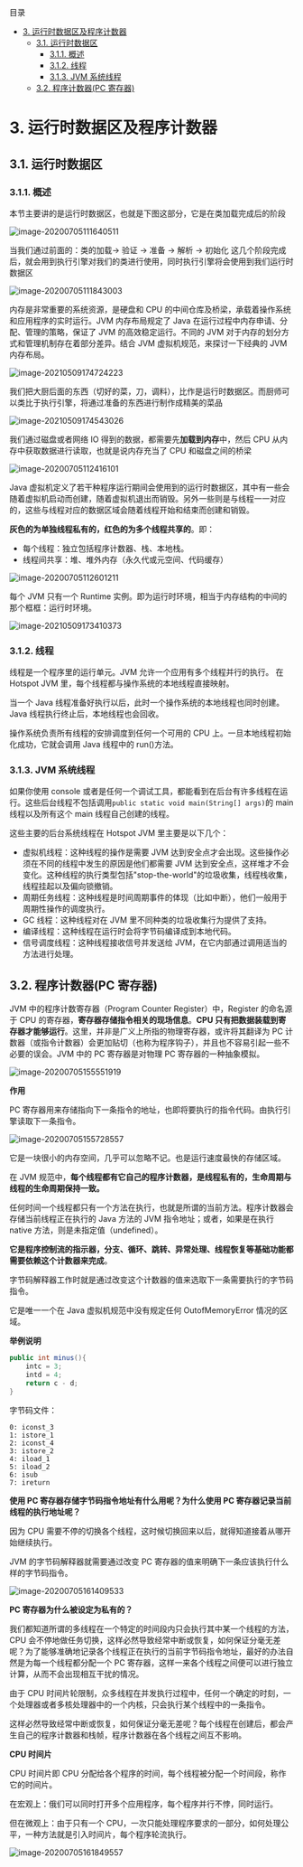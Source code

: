 目录

*   [3\. 运行时数据区及程序计数器](#3-%E8%BF%90%E8%A1%8C%E6%97%B6%E6%95%B0%E6%8D%AE%E5%8C%BA%E5%8F%8A%E7%A8%8B%E5%BA%8F%E8%AE%A1%E6%95%B0%E5%99%A8)
    *   [3.1. 运行时数据区](#31-%E8%BF%90%E8%A1%8C%E6%97%B6%E6%95%B0%E6%8D%AE%E5%8C%BA)
        *   [3.1.1. 概述](#311-%E6%A6%82%E8%BF%B0)
        *   [3.1.2. 线程](#312-%E7%BA%BF%E7%A8%8B)
        *   [3.1.3. JVM 系统线程](#313-jvm-%E7%B3%BB%E7%BB%9F%E7%BA%BF%E7%A8%8B)
    *   [3.2. 程序计数器(PC 寄存器)](#32-%E7%A8%8B%E5%BA%8F%E8%AE%A1%E6%95%B0%E5%99%A8pc-%E5%AF%84%E5%AD%98%E5%99%A8)

# 3\. 运行时数据区及程序计数器

## 3.1. 运行时数据区

### 3.1.1. 概述

本节主要讲的是运行时数据区，也就是下图这部分，它是在类加载完成后的阶段

![image-20200705111640511](https://gitee.com/wowosong/pic-md/raw/master/202306201252277.png)

当我们通过前面的：类的加载-> 验证 -> 准备 -> 解析 -> 初始化 这几个阶段完成后，就会用到执行引擎对我们的类进行使用，同时执行引擎将会使用到我们运行时数据区

![image-20200705111843003](https://gitee.com/wowosong/pic-md/raw/master/202306201357026.png)

内存是非常重要的系统资源，是硬盘和 CPU 的中间仓库及桥梁，承载着操作系统和应用程序的实时运行。JVM 内存布局规定了 Java 在运行过程中内存申请、分配、管理的策略，保证了 JVM 的高效稳定运行。不同的 JVM 对于内存的划分方式和管理机制存在着部分差异。结合 JVM 虚拟机规范，来探讨一下经典的 JVM 内存布局。

![image-20210509174724223](https://gitee.com/wowosong/pic-md/raw/master/202306201529952.png)

我们把大厨后面的东西（切好的菜，刀，调料），比作是运行时数据区。而厨师可以类比于执行引擎，将通过准备的东西进行制作成精美的菜品

![image-20210509174543026](https://gitee.com/wowosong/pic-md/raw/master/202306201529095.png)

我们通过磁盘或者网络 IO 得到的数据，都需要先**加载到内存**中，然后 CPU 从内存中获取数据进行读取，也就是说内存充当了 CPU 和磁盘之间的桥梁

![image-20200705112416101](https://gitee.com/wowosong/pic-md/raw/master/202306201557537.png)

Java 虚拟机定义了若干种程序运行期间会使用到的运行时数据区，其中有一些会随着虚拟机启动而创建，随着虚拟机退出而销毁。另外一些则是与线程一一对应的，这些与线程对应的数据区域会随着线程开始和结束而创建和销毁。

**灰色的为单独线程私有的，红色的为多个线程共享的**。即：

*   每个线程：独立包括程序计数器、栈、本地栈。
*   线程间共享：堆、堆外内存（永久代或元空间、代码缓存）

![image-20200705112601211](https://gitee.com/wowosong/pic-md/raw/master/202306201557865.png)

每个 JVM 只有一个 Runtime 实例。即为运行时环境，相当于内存结构的中间的那个框框：运行时环境。

![image-20210509173410373](https://gitee.com/wowosong/pic-md/raw/master/202306201558874.png)

### 3.1.2. 线程

线程是一个程序里的运行单元。JVM 允许一个应用有多个线程并行的执行。 在 Hotspot JVM 里，每个线程都与操作系统的本地线程直接映射。

当一个 Java 线程准备好执行以后，此时一个操作系统的本地线程也同时创建。Java 线程执行终止后，本地线程也会回收。

操作系统负责所有线程的安排调度到任何一个可用的 CPU 上。一旦本地线程初始化成功，它就会调用 Java 线程中的 run()方法。

### 3.1.3. JVM 系统线程

如果你使用 console 或者是任何一个调试工具，都能看到在后台有许多线程在运行。这些后台线程不包括调用`public static void main(String[] args)`的 main 线程以及所有这个 main 线程自己创建的线程。

这些主要的后台系统线程在 Hotspot JVM 里主要是以下几个：

*   虚拟机线程：这种线程的操作是需要 JVM 达到安全点才会出现。这些操作必须在不同的线程中发生的原因是他们都需要 JVM 达到安全点，这样堆才不会变化。这种线程的执行类型包括"stop-the-world"的垃圾收集，线程栈收集，线程挂起以及偏向锁撤销。
*   周期任务线程：这种线程是时间周期事件的体现（比如中断），他们一般用于周期性操作的调度执行。
*   GC 线程：这种线程对在 JVM 里不同种类的垃圾收集行为提供了支持。
*   编译线程：这种线程在运行时会将字节码编译成到本地代码。
*   信号调度线程：这种线程接收信号并发送给 JVM，在它内部通过调用适当的方法进行处理。

## 3.2. 程序计数器(PC 寄存器)

JVM 中的程序计数寄存器（Program Counter Register）中，Register 的命名源于 CPU 的寄存器，**寄存器存储指令相关的现场信息**。**CPU 只有把数据装载到寄存器才能够运行**。这里，并非是广义上所指的物理寄存器，或许将其翻译为 PC 计数器（或指令计数器）会更加贴切（也称为程序钩子），并且也不容易引起一些不必要的误会。JVM 中的 PC 寄存器是对物理 PC 寄存器的一种抽象模拟。

![image-20200705155551919](https://gitee.com/wowosong/pic-md/raw/master/202306201558787.png)

**作用**

PC 寄存器用来存储指向下一条指令的地址，也即将要执行的指令代码。由执行引擎读取下一条指令。

![image-20200705155728557](https://gitee.com/wowosong/pic-md/raw/master/202306201558754.png)

它是一块很小的内存空间，几乎可以忽略不记。也是运行速度最快的存储区域。

在 JVM 规范中，**每个线程都有它自己的程序计数器，是线程私有的，生命周期与线程的生命周期保持一致。**

任何时间一个线程都只有一个方法在执行，也就是所谓的当前方法。程序计数器会存储当前线程正在执行的 Java 方法的 JVM 指令地址；或者，如果是在执行 native 方法，则是未指定值（undefined）。

**它是程序控制流的指示器，分支、循环、跳转、异常处理、线程恢复等基础功能都需要依赖这个计数器来完成**。

字节码解释器工作时就是通过改变这个计数器的值来选取下一条需要执行的字节码指令。

它是唯一一个在 Java 虚拟机规范中没有规定任何 OutofMemoryError 情况的区域。

**举例说明**

```java
public int minus(){
    intc = 3;
    intd = 4;
    return c - d;
}
```

字节码文件：

```shell
0: iconst_3
1: istore_1
2: iconst_4
3: istore_2
4: iload_1
5: iload_2
6: isub
7: ireturn
```

**使用 PC 寄存器存储字节码指令地址有什么用呢？为什么使用 PC 寄存器记录当前线程的执行地址呢？**

因为 CPU 需要不停的切换各个线程，这时候切换回来以后，就得知道接着从哪开始继续执行。

JVM 的字节码解释器就需要通过改变 PC 寄存器的值来明确下一条应该执行什么样的字节码指令。

![image-20200705161409533](https://gitee.com/wowosong/pic-md/raw/master/202306201558592.png)

**PC 寄存器为什么被设定为私有的？**

我们都知道所谓的多线程在一个特定的时间段内只会执行其中某一个线程的方法，CPU 会不停地做任务切换，这样必然导致经常中断或恢复，如何保证分毫无差呢？为了能够准确地记录各个线程正在执行的当前字节码指令地址，最好的办法自然是为每一个线程都分配一个 PC 寄存器，这样一来各个线程之间便可以进行独立计算，从而不会出现相互干扰的情况。

由于 CPU 时间片轮限制，众多线程在并发执行过程中，任何一个确定的时刻，一个处理器或者多核处理器中的一个内核，只会执行某个线程中的一条指令。

这样必然导致经常中断或恢复，如何保证分毫无差呢？每个线程在创建后，都会产生自己的程序计数器和栈帧，程序计数器在各个线程之间互不影响。

**CPU 时间片**

CPU 时间片即 CPU 分配给各个程序的时间，每个线程被分配一个时间段，称作它的时间片。

在宏观上：俄们可以同时打开多个应用程序，每个程序并行不悖，同时运行。

但在微观上：由于只有一个 CPU，一次只能处理程序要求的一部分，如何处理公平，一种方法就是引入时间片，每个程序轮流执行。

![image-20200705161849557](https://gitee.com/wowosong/pic-md/raw/master/202306201558261.png)

